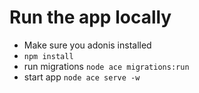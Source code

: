 # Run the app locally

* Make sure you adonis installed
* `npm install`
* run migrations `node ace migrations:run`
* start app `node ace serve -w`